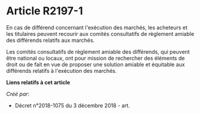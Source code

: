 # Article R2197-1

En cas de différend concernant l'exécution des marchés, les acheteurs et les titulaires peuvent recourir aux comités
consultatifs de règlement amiable des différends relatifs aux marchés.

Les comités consultatifs de règlement amiable des différends, qui peuvent être national ou locaux, ont pour mission de
rechercher des éléments de droit ou de fait en vue de proposer une solution amiable et équitable aux différends relatifs à
l'exécution des marchés.

**Liens relatifs à cet article**

_Créé par_:

  - Décret n°2018-1075 du 3 décembre 2018 - art.
